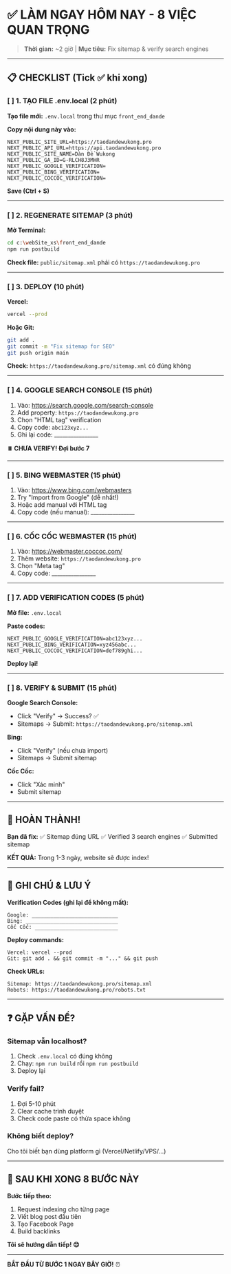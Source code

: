 # ✅ LÀM NGAY HÔM NAY - 8 VIỆC QUAN TRỌNG

> **Thời gian:** ~2 giờ | **Mục tiêu:** Fix sitemap & verify search engines

---

## 📋 CHECKLIST (Tick ✅ khi xong)

### [ ] 1. TẠO FILE .env.local (2 phút)

**Tạo file mới:** `.env.local` trong thư mục `front_end_dande`

**Copy nội dung này vào:**

```env
NEXT_PUBLIC_SITE_URL=https://taodandewukong.pro
NEXT_PUBLIC_API_URL=https://api.taodandewukong.pro
NEXT_PUBLIC_SITE_NAME=Dàn Đề Wukong
NEXT_PUBLIC_GA_ID=G-RLCH8J3MHR
NEXT_PUBLIC_GOOGLE_VERIFICATION=
NEXT_PUBLIC_BING_VERIFICATION=
NEXT_PUBLIC_COCCOC_VERIFICATION=
```

**Save (Ctrl + S)**

---

### [ ] 2. REGENERATE SITEMAP (3 phút)

**Mở Terminal:**
```bash
cd c:\webSite_xs\front_end_dande
npm run postbuild
```

**Check file:** `public/sitemap.xml` phải có `https://taodandewukong.pro`

---

### [ ] 3. DEPLOY (10 phút)

**Vercel:**
```bash
vercel --prod
```

**Hoặc Git:**
```bash
git add .
git commit -m "Fix sitemap for SEO"
git push origin main
```

**Check:** `https://taodandewukong.pro/sitemap.xml` có đúng không

---

### [ ] 4. GOOGLE SEARCH CONSOLE (15 phút)

1. Vào: https://search.google.com/search-console
2. Add property: `https://taodandewukong.pro`
3. Chọn "HTML tag" verification
4. Copy code: `abc123xyz...`
5. Ghi lại code: ________________

**⏸️ CHƯA VERIFY! Đợi bước 7**

---

### [ ] 5. BING WEBMASTER (15 phút)

1. Vào: https://www.bing.com/webmasters
2. Try "Import from Google" (dễ nhất!)
3. Hoặc add manual với HTML tag
4. Copy code (nếu manual): ________________

---

### [ ] 6. CỐC CỐC WEBMASTER (15 phút)

1. Vào: https://webmaster.coccoc.com/
2. Thêm website: `https://taodandewukong.pro`
3. Chọn "Meta tag"
4. Copy code: ________________

---

### [ ] 7. ADD VERIFICATION CODES (5 phút)

**Mở file:** `.env.local`

**Paste codes:**
```env
NEXT_PUBLIC_GOOGLE_VERIFICATION=abc123xyz...
NEXT_PUBLIC_BING_VERIFICATION=xyz456abc...
NEXT_PUBLIC_COCCOC_VERIFICATION=def789ghi...
```

**Deploy lại!**

---

### [ ] 8. VERIFY & SUBMIT (15 phút)

**Google Search Console:**
- Click "Verify" → Success? ✅
- Sitemaps → Submit: `https://taodandewukong.pro/sitemap.xml`

**Bing:**
- Click "Verify" (nếu chưa import)
- Sitemaps → Submit sitemap

**Cốc Cốc:**
- Click "Xác minh"
- Submit sitemap

---

## 🎉 HOÀN THÀNH!

**Bạn đã fix:**
✅ Sitemap đúng URL
✅ Verified 3 search engines
✅ Submitted sitemap

**KẾT QUẢ:** Trong 1-3 ngày, website sẽ được index!

---

## 📝 GHI CHÚ & LƯU Ý

**Verification Codes (ghi lại để không mất):**
```
Google: ____________________________
Bing: ______________________________
Cốc Cốc: ___________________________
```

**Deploy commands:**
```
Vercel: vercel --prod
Git: git add . && git commit -m "..." && git push
```

**Check URLs:**
```
Sitemap: https://taodandewukong.pro/sitemap.xml
Robots: https://taodandewukong.pro/robots.txt
```

---

## ❓ GẶP VẤN ĐỀ?

### Sitemap vẫn localhost?
1. Check `.env.local` có đúng không
2. Chạy: `npm run build` rồi `npm run postbuild`
3. Deploy lại

### Verify fail?
1. Đợi 5-10 phút
2. Clear cache trình duyệt
3. Check code paste có thừa space không

### Không biết deploy?
Cho tôi biết bạn dùng platform gì (Vercel/Netlify/VPS/...)

---

## 🚀 SAU KHI XONG 8 BƯỚC NÀY

**Bước tiếp theo:**
1. Request indexing cho từng page
2. Viết blog post đầu tiên
3. Tạo Facebook Page
4. Build backlinks

**Tôi sẽ hướng dẫn tiếp! 😊**

---

**BẮT ĐẦU TỪ BƯỚC 1 NGAY BÂY GIỜ!** ⏰




